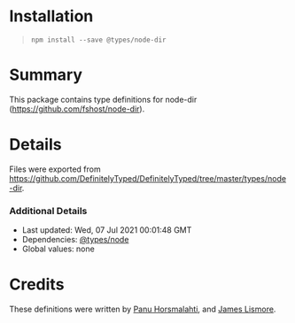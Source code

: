 # Installation
> `npm install --save @types/node-dir`

# Summary
This package contains type definitions for node-dir (https://github.com/fshost/node-dir).

# Details
Files were exported from https://github.com/DefinitelyTyped/DefinitelyTyped/tree/master/types/node-dir.

### Additional Details
 * Last updated: Wed, 07 Jul 2021 00:01:48 GMT
 * Dependencies: [@types/node](https://npmjs.com/package/@types/node)
 * Global values: none

# Credits
These definitions were written by [Panu Horsmalahti](https://github.com/panuhorsmalahti), and [James Lismore](https://github.com/jlismore).
